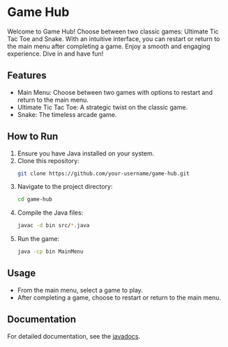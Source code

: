 # Game Hub

Welcome to Game Hub! Choose between two classic games: Ultimate Tic Tac Toe and Snake. With an intuitive interface, you can restart or return to the main menu after completing a game. Enjoy a smooth and engaging experience. Dive in and have fun!

## Features
- Main Menu: Choose between two games with options to restart and return to the main menu.
- Ultimate Tic Tac Toe: A strategic twist on the classic game.
- Snake: The timeless arcade game.

## How to Run
1. Ensure you have Java installed on your system.
2. Clone this repository:
    ```bash
    git clone https://github.com/your-username/game-hub.git
    ```
3. Navigate to the project directory:
    ```bash
    cd game-hub
    ```
4. Compile the Java files:
    ```bash
    javac -d bin src/*.java
    ```
5. Run the game:
    ```bash
    java -cp bin MainMenu
    ```

## Usage
- From the main menu, select a game to play.
- After completing a game, choose to restart or return to the main menu.

## Documentation
For detailed documentation, see the [javadocs](javadocs/index-files).
